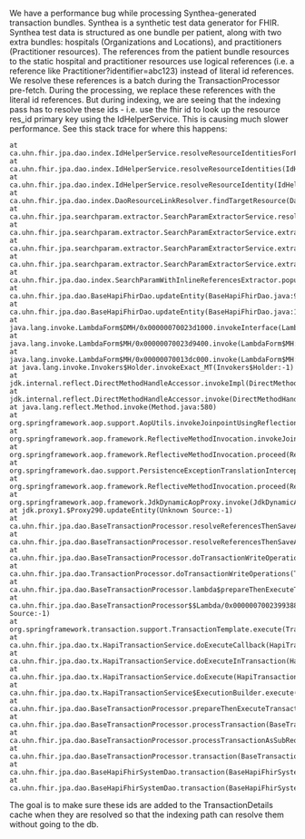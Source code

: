 We have a performance bug while processing Synthea-generated transaction bundles.
Synthea is a synthetic test data generator for FHIR.
Synthea test data is structured as one bundle per patient, along with two extra bundles: hospitals (Organizations and Locations), and practitioners (Practitioner resources).
The references from the patient bundle resources to the static hospital and practitioner resources use logical references (i.e. a reference like Practitioner?identifier=abc123) instead of literal id references.
We resolve these references is a batch during the TransactionProcessor pre-fetch.
During the processing, we replace these references with the literal id references.
But during indexing, we are seeing that the indexing pass has to resolve these ids - i.e. use the fhir id to look up the resource res_id primary key using the IdHelperService.
This is causing much slower performance.
See this stack trace for where this happens:
```
at ca.uhn.fhir.jpa.dao.index.IdHelperService.resolveResourceIdentitiesForFhirIdsUsingDatabase(IdHelperService.java:326)
at ca.uhn.fhir.jpa.dao.index.IdHelperService.resolveResourceIdentities(IdHelperService.java:228)
at ca.uhn.fhir.jpa.dao.index.IdHelperService.resolveResourceIdentity(IdHelperService.java:169)
at ca.uhn.fhir.jpa.dao.index.DaoResourceLinkResolver.findTargetResource(DaoResourceLinkResolver.java:146)
at ca.uhn.fhir.jpa.searchparam.extractor.SearchParamExtractorService.resolveTargetAndCreateResourceLinkOrReturnNull(SearchParamExtractorService.java:992)
at ca.uhn.fhir.jpa.searchparam.extractor.SearchParamExtractorService.extractResourceLinks(SearchParamExtractorService.java:760)
at ca.uhn.fhir.jpa.searchparam.extractor.SearchParamExtractorService.extractResourceLinks(SearchParamExtractorService.java:574)
at ca.uhn.fhir.jpa.searchparam.extractor.SearchParamExtractorService.extractFromResource(SearchParamExtractorService.java:178)
at ca.uhn.fhir.jpa.dao.index.SearchParamWithInlineReferencesExtractor.populateFromResource(SearchParamWithInlineReferencesExtractor.java:71)
at ca.uhn.fhir.jpa.dao.BaseHapiFhirDao.updateEntity(BaseHapiFhirDao.java:969)
at ca.uhn.fhir.jpa.dao.BaseHapiFhirDao.updateEntity(BaseHapiFhirDao.java:166)
at java.lang.invoke.LambdaForm$DMH/0x00000070023d1000.invokeInterface(LambdaForm$DMH:-1)
at java.lang.invoke.LambdaForm$MH/0x00000070023d9400.invoke(LambdaForm$MH:-1)
at java.lang.invoke.LambdaForm$MH/0x00000070013dc000.invoke(LambdaForm$MH:-1)
at java.lang.invoke.Invokers$Holder.invokeExact_MT(Invokers$Holder:-1)
at jdk.internal.reflect.DirectMethodHandleAccessor.invokeImpl(DirectMethodHandleAccessor.java:157)
at jdk.internal.reflect.DirectMethodHandleAccessor.invoke(DirectMethodHandleAccessor.java:103)
at java.lang.reflect.Method.invoke(Method.java:580)
at org.springframework.aop.support.AopUtils.invokeJoinpointUsingReflection(AopUtils.java:355)
at org.springframework.aop.framework.ReflectiveMethodInvocation.invokeJoinpoint(ReflectiveMethodInvocation.java:196)
at org.springframework.aop.framework.ReflectiveMethodInvocation.proceed(ReflectiveMethodInvocation.java:163)
at org.springframework.dao.support.PersistenceExceptionTranslationInterceptor.invoke(PersistenceExceptionTranslationInterceptor.java:138)
at org.springframework.aop.framework.ReflectiveMethodInvocation.proceed(ReflectiveMethodInvocation.java:184)
at org.springframework.aop.framework.JdkDynamicAopProxy.invoke(JdkDynamicAopProxy.java:223)
at jdk.proxy1.$Proxy290.updateEntity(Unknown Source:-1)
at ca.uhn.fhir.jpa.dao.BaseTransactionProcessor.resolveReferencesThenSaveAndIndexResource(BaseTransactionProcessor.java:2093)
at ca.uhn.fhir.jpa.dao.BaseTransactionProcessor.resolveReferencesThenSaveAndIndexResources(BaseTransactionProcessor.java:1893)
at ca.uhn.fhir.jpa.dao.BaseTransactionProcessor.doTransactionWriteOperations(BaseTransactionProcessor.java:1600)
at ca.uhn.fhir.jpa.dao.TransactionProcessor.doTransactionWriteOperations(TransactionProcessor.java:203)
at ca.uhn.fhir.jpa.dao.BaseTransactionProcessor.lambda$prepareThenExecuteTransactionWriteOperations$1(BaseTransactionProcessor.java:856)
at ca.uhn.fhir.jpa.dao.BaseTransactionProcessor$$Lambda/0x0000007002399388.doInTransaction(Unknown Source:-1)
at org.springframework.transaction.support.TransactionTemplate.execute(TransactionTemplate.java:140)
at ca.uhn.fhir.jpa.dao.tx.HapiTransactionService.doExecuteCallback(HapiTransactionService.java:436)
at ca.uhn.fhir.jpa.dao.tx.HapiTransactionService.doExecuteInTransaction(HapiTransactionService.java:343)
at ca.uhn.fhir.jpa.dao.tx.HapiTransactionService.doExecute(HapiTransactionService.java:280)
at ca.uhn.fhir.jpa.dao.tx.HapiTransactionService$ExecutionBuilder.execute(HapiTransactionService.java:552)
at ca.uhn.fhir.jpa.dao.BaseTransactionProcessor.prepareThenExecuteTransactionWriteOperations(BaseTransactionProcessor.java:881)
at ca.uhn.fhir.jpa.dao.BaseTransactionProcessor.processTransaction(BaseTransactionProcessor.java:638)
at ca.uhn.fhir.jpa.dao.BaseTransactionProcessor.processTransactionAsSubRequest(BaseTransactionProcessor.java:390)
at ca.uhn.fhir.jpa.dao.BaseTransactionProcessor.transaction(BaseTransactionProcessor.java:236)
at ca.uhn.fhir.jpa.dao.BaseHapiFhirSystemDao.transaction(BaseHapiFhirSystemDao.java:168)
at ca.uhn.fhir.jpa.dao.BaseHapiFhirSystemDao.transaction(BaseHapiFhirSystemDao.java:70)
```

The goal is to make sure these ids are added to the TransactionDetails cache when they are resolved so that the indexing path can resolve them without going to the db.

